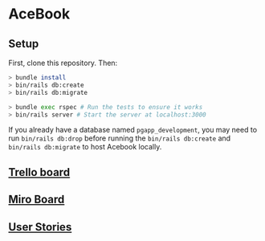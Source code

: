 # AceBook

## Setup

First, clone this repository. Then:

```bash
> bundle install
> bin/rails db:create
> bin/rails db:migrate

> bundle exec rspec # Run the tests to ensure it works
> bin/rails server # Start the server at localhost:3000
```

If you already have a database named ```pgapp_development```, you may need to run ```bin/rails db:drop```
before running the ```bin/rails db:create``` and ```bin/rails db:migrate``` to host Acebook locally.

## [Trello board](https://trello.com/b/Baoftn4e/acebook-tea-and-scones)

## [Miro Board](https://miro.com/app/board/o9J_lmYpz3c=/)

## [User Stories](USER-STORIES.md)

